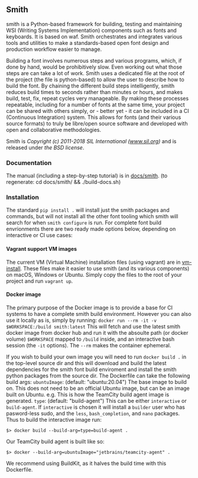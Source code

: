 ## Smith

smith is a Python-based framework for building, testing and maintaining WSI
(Writing Systems Implementation) components such as fonts and keyboards. It is
based on waf.
Smith orchestrates and integrates various tools and utilities to make a
standards-based open font design and production workflow easier to manage.

Building a font involves numerous steps and various programs, which, if done by
hand, would be prohibitively slow. Even working out what those steps are can
take a lot of work. Smith uses a dedicated file at the root of the project (the
file is python-based) to allow the user to describe how to build the font. By
chaining the different build steps intelligently, smith reduces build times to
seconds rather than minutes or hours, and makes build, test, fix, repeat cycles
very manageable. By making these processes repeatable, including for a number
of fonts at the same time, your project can be shared with others simply, or -
better yet - it can be included in a CI (Continuous Integration) system. This
allows for fonts (and their various source formats) to truly be libre/open
source software and developed with open and collaborative methodologies.

Smith is _Copyright (c) 2011-2018 SIL International (www.sil.org)_
and is released under _the BSD license_.

### Documentation

The manual (including a step-by-step tutorial) is in
[docs/smith](docs/smith/manual.asc).
(to regenerate:  cd docs/smith/ && ./build-docs.sh)


### Installation

The standard `pip install .` will install just the smith packages and commands,
but will not install all the other font tooling which smith will search for
when `smith configure` is run.  For complete font build envrionments there are
two ready made options below, depending on interactive or CI use cases:

#### Vagrant support VM images
The current VM (Virtual Machine) installation files (using vagrant) are in
[vm-install](vm-install).  These files make it easier to use smith (and its
various components) on macOS, Windows or Ubuntu. 
Simply copy the files to the root of your project and run ``vagrant up``.

#### Docker image

The primary purpose of the Docker image is to provide a base for CI systems to
have a complete smith build environment. However you can also use it locally as
is, simply by running:
  `docker run --rm -it -v $WORKSPACE:/build smith:latest`
This will fetch and use the latest smith docker image from docker hub and run
it with the absoulte path (or docker volume) `$WORKSPACE` mapped to `/build`
inside, and an interactive bash session (the `-it` options).  The `--rm` makes
the container ephemeral.

If you wish to build your own image you will need to run `docker build .` in
the top-level source dir and this will download and build the latest
dependencies for the smith font build enviroment and install the smith python
packages from the source dir.
The Dockerfile can take the following build args:
  `ubuntuImage`: (default: "ubuntu:20.04")
     The base image to build on.  This does not need to be an official Ubuntu
     image, but can be an image built on Ubuntu. e.g. This is how the TeamCity
     build agent image is generated.
  `type`: (default: "build-agent")
     This can be either `interactive` or `build-agent`. If `interactive` is 
     chosen it will install a `builder` user who has pasword-less sudo, and the
     `less`, `bash_completion`, and `nano` packages. 
Thus to build the interactive image run:
```
$> docker build --build-arg=type=build-agent .
```
Our TeamCity build agent is built like so:
```
$> docker --build-arg=ubuntuImage="jetbrains/teamcity-agent" .
```
We recommend using BuildKit, as it halves the build time with this Dockerfile.

